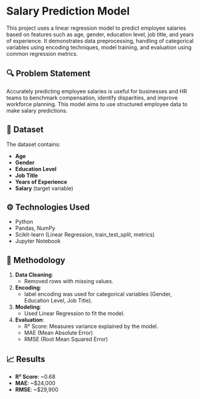# Salary Prediction Model

This project uses a linear regression model to predict employee salaries based on features such as age, gender, education level, job title, and years of experience. It demonstrates data preprocessing, handling of categorical variables using encoding techniques, model training, and evaluation using common regression metrics.

## 🔍 Problem Statement

Accurately predicting employee salaries is useful for businesses and HR teams to benchmark compensation, identify disparities, and improve workforce planning. This model aims to use structured employee data to make salary predictions.

## 📂 Dataset

The dataset contains:
- **Age**
- **Gender**
- **Education Level**
- **Job Title**
- **Years of Experience**
- **Salary** (target variable)

## ⚙️ Technologies Used

- Python
- Pandas, NumPy
- Scikit-learn (Linear Regression, train_test_split, metrics)
- Jupyter Notebook

## 🧪 Methodology

1. **Data Cleaning**:
   - Removed rows with missing values.
2. **Encoding**:
   - label encoding was used for categorical variables (Gender, Education Level, Job Title).
3. **Modeling**:
   - Used Linear Regression to fit the model.
4. **Evaluation**:
   - R² Score: Measures variance explained by the model.
   - MAE (Mean Absolute Error)
   - RMSE (Root Mean Squared Error)

## 📈 Results

- **R² Score**: ~0.68
- **MAE**: ~$24,000
- **RMSE**: ~$29,900


